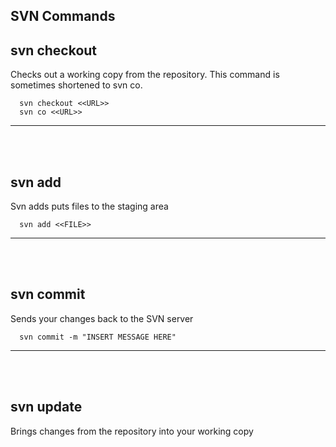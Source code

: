 ## SVN Commands

## svn checkout
Checks out a working copy from the repository. This command is sometimes shortened to svn co.
 
```linux
  svn checkout <<URL>>
  svn co <<URL>>
```   

---------------------------------------------------------------------------
<br /><br />
## svn add
Svn adds puts files to the staging area

```linux
  svn add <<FILE>>
```   

---------------------------------------------------------------------------
<br /><br />
## svn commit
Sends your changes back to the SVN server

```linux
  svn commit -m "INSERT MESSAGE HERE"
```   


---------------------------------------------------------------------------
<br /><br />
## svn update
Brings changes from the repository into your working copy
